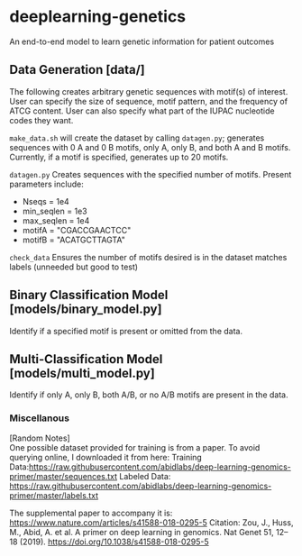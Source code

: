 # deeplearning-genetics
An end-to-end model to learn genetic information for patient outcomes

## Data Generation [data/]

The following creates arbitrary genetic sequences with motif(s) of interest. User can specify the size of sequence, motif pattern, and the frequency of ATCG content. User can also specify what part of the IUPAC nucleotide codes they want. 

`make_data.sh` will create the dataset by calling `datagen.py`; generates sequences with 0 A and 0 B motifs, only A, only B, and both A and B motifs. Currently, if a motif is specified, generates up to 20 motifs. 

`datagen.py` Creates sequences with the specified number of motifs. Present parameters include:
- Nseqs = 1e4
- min_seqlen = 1e3
- max_seqlen = 1e4
- motifA = "CGACCGAACTCC"
- motifB = "ACATGCTTAGTA"

`check_data` Ensures the number of motifs desired is in the dataset matches labels (unneeded but good to test)

## Binary Classification Model [models/binary_model.py]
Identify if a specified motif is present or omitted from the data.

## Multi-Classification Model [models/multi_model.py]
Identify if only A, only B, both A/B, or no A/B motifs are present in the data.


### Miscellanous
[Random Notes]  
One possible dataset provided for training is from a paper. To avoid querying online, I downloaded it from here:
Training Data:https://raw.githubusercontent.com/abidlabs/deep-learning-genomics-primer/master/sequences.txt
Labeled Data: https://raw.githubusercontent.com/abidlabs/deep-learning-genomics-primer/master/labels.txt


The supplemental paper to accompany it is: https://www.nature.com/articles/s41588-018-0295-5
Citation: Zou, J., Huss, M., Abid, A. et al. A primer on deep learning in genomics. Nat Genet 51, 12–18 (2019). https://doi.org/10.1038/s41588-018-0295-5

